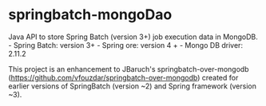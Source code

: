 springbatch-mongoDao
====================

Java API to store Spring Batch (version 3+) job execution data in MongoDB. 
	- Spring Batch: version 3+
	- Spring ore: version 4 +
	- Mongo DB driver: 2.11.2
	
This project is an enhancement to JBaruch's springbatch-over-mongodb (https://github.com/vfouzdar/springbatch-over-mongodb) created for earlier versions of SpringBatch (version ~2) and Spring framework (version ~3).

